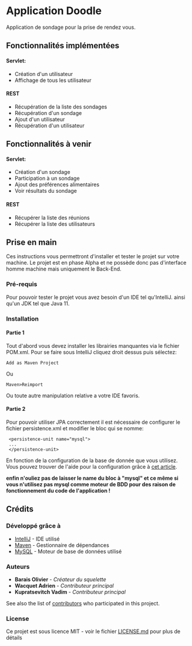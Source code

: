 # Application Doodle

Application de sondage pour la prise de rendez vous.

## Fonctionnalités implémentées

#### Servlet:

* Création d'un utilisateur
* Affichage de tous les utilisateur

#### REST

* Récupération de la liste des sondages
* Récupération d'un sondage
* Ajout d'un utilisateur
* Récupération d'un utilisateur

## Fonctionnalités à venir

#### Servlet:

* Création d'un sondage
* Participation à un sondage
* Ajout des préférences alimentaires
* Voir résultats du sondage

#### REST

* Récupérer la liste des réunions
* Récupérer la liste des utilisateurs

## Prise en main

Ces instructions vous permettront d'installer et tester le projet sur votre machine. Le projet est en phase Alpha et ne possède donc pas d'interface homme machine mais uniquement le Back-End.

### Pré-requis

Pour pouvoir tester le projet vous avez besoin d'un IDE tel qu'IntelliJ. ainsi qu'un JDK tel que Java 11.

### Installation

#### Partie 1

Tout d'abord vous devez installer les librairies manquantes via le fichier POM.xml. Pour se faire sous IntelliJ cliquez droit dessus puis sélectez: 

```
Add as Maven Project
```

Ou

```
Maven>Reimport
```

Ou toute autre manipulation relative a votre IDE favoris.

#### Partie 2

Pour pouvoir utiliser JPA correctement il est nécessaire de configurer le fichier persistence.xml et modifier le bloc qui se nomme:

```
 <persistence-unit name="mysql">
 ...
 </persistence-unit>
```

En fonction de la configuration de la base de donnée que vous utilisez. Vous pouvez trouver de l'aide pour la configuration grâce à [cet article](https://thoughts-on-java.org/jpa-persistence-xml/).

**enfin n'ouliez pas de laisser le name du bloc à "mysql" et ce même si vous n'utilisez pas mysql comme moteur de BDD pour des raison de fonctionnement du code de l'application !**

## Crédits

### Développé grâce à

* [IntelliJ](https://www.jetbrains.com/idea/) - IDE utilisé
* [Maven](https://maven.apache.org/) - Gestionnaire de dépendances
* [MySQL](https://www.mysql.com/fr/) - Moteur de base de données utilisé

### Auteurs

* **Barais Olivier** - *Créateur du squelette*
* **Wacquet Adrien** - *Contributeur principal*
* **Kupratsevitch Vadim** - *Contributeur principal*

See also the list of [contributors](https://github.com/your/project/contributors) who participated in this project.

### License

Ce projet est sous licence MIT - voir le fichier [LICENSE.md](LICENSE.md) pour plus de détails
